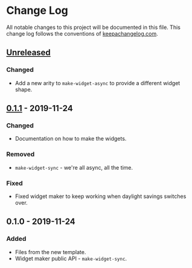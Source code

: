 # Change Log
All notable changes to this project will be documented in this file. This change log follows the conventions of [keepachangelog.com](http://keepachangelog.com/).

## [Unreleased]
### Changed
- Add a new arity to `make-widget-async` to provide a different widget shape.

## [0.1.1] - 2019-11-24
### Changed
- Documentation on how to make the widgets.

### Removed
- `make-widget-sync` - we're all async, all the time.

### Fixed
- Fixed widget maker to keep working when daylight savings switches over.

## 0.1.0 - 2019-11-24
### Added
- Files from the new template.
- Widget maker public API - `make-widget-sync`.

[Unreleased]: https://github.com/your-name/desafiocljapi/compare/0.1.1...HEAD
[0.1.1]: https://github.com/your-name/desafiocljapi/compare/0.1.0...0.1.1
